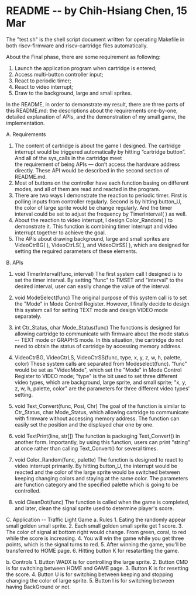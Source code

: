 # README -- by Chih-Hsiang Chen, 15 Mar

The "test.sh" is the shell script document written for operating Makefile in both riscv-firmware and riscv-cartridge files automatically.

About the Final phase, there are some requirement as following:
1. Launch the application program when cartridge is entered;
2. Access multi-button controller input;
3. React to periodic timer;
4. React to video interrupt;
5. Draw to the background, large and small sprites.

In the README, in order to demonstrate my result, there are three parts of this README.md: the descriptions about the requirements one-by-one, detailed explanation of APIs, and the demonstration of my small game, the implementation.

A.  Requirements
1.  The content of cartridge is about the game I designed. The cartridge interrupt would be triggered automatically by hitting “cartridge button”. And all of the sys_calls in the cartridge meet  
    the requirement of being APIs — don’t access the hardware address directly. These API would be described in the second section of README.md. 
2.  Most of buttons on the controller have each function basing on different modes, and all of them are read and reacted in the program.
3.  There are two ways I demonstrate the reaction to periodic timer. First is polling inputs from controller regularly. Second is by hitting button_U, the color of large sprite would be change 
    regularly. And the timer interval could be set to adjust the frequency by TimerInterval( ) as well.
4.  About the reaction to video interrupt, I design Color_Random( ) to demonstrate it. This function is combining timer interrupt and video interrupt together to achieve the goal.
5.  The APIs about drawing background, large and small sprites are VideoCtrBG( ), VideoCtrLS( ), and VideoCtrSS( ), which are designed for setting the required parameters of these elements.

B.  APIs
1.  void TimerInterval(func, interval)
    The first system call I designed is to set the timer interval. By setting "func" to TMSET and "interval" to the desired interval, user can easily change the value of the interval.

2.  void ModeSelect(func)
    The original purpose of this system call is to set the "Mode" in Mode Control Register. However, I finally decide to design this system call for setting TEXT mode and design VIDEO mode separately.

3.  int Ctr_Status, char Mode_Status(func)
    The functions is designed for allowing cartridge to communicate with firmware about the mode status -- TEXT mode or GRAPHS mode. In this situation, the cartridge do not need to obtain the status of cartridge by accessing memory address.

4.  VideoCtrBG, VideoCtrLS, VideoCtrSS(func, type, x, y, z, w, h, palette, color)
    These system calls are separated from Modeselect(func).
    "func" would be set as "VideoMode", which set the "Mode" in Mode Control Register to VIDEO mode;
    "type" is the bit used to set three different video types, which are background, large sprite, and small sprite;
    "x, y, z, w, h, palette, color" are the parameters for three different video types' setting.

5.  void Text_Convert(func, Posi, Chr)
    The goal of the function is similar to Ctr_Status, char Mode_Status, which allowing cartridge to communicate with firmware without accessing memory address. The function can easily set the position and the displayed char one by one.

6.  void TextPrint(line, str[])
    The function is packaging Text_Convert() in another form. Importantly, by using this function, users can print "string" at once rather than calling Text_Convert() for several times.

7.  void Color_Random(func, palette)
    The function is designed to react to video interrupt primarily. By hitting button_U, the interrupt would be reacted and the color of the large sprite would be switched between keeping changing colors and staying at the same color. The parameters are function category and the specified palette which is going to be controlled.

8.  void CleanDot(func)
    The function is called when the game is completed, and later, clean the signal sprite used to determine player's score.

C.  Application -- Traffic Light Game
a.  Rules
    1. Eating the randomly appear small golden small sprite. 
    2. Each small golden small sprite get 1 score.
    3. The color of signal at bottom right would change. From green, coral, to red while the score is increasing.
    4. You will win the game while you get three points, which is the signal turns to red.
    5. After winning the game, you'll be transferred to HOME page.
    6. Hitting button K for resatartting the game.

b. Controls
    1. Button WADX is for controlling the large sprite.
    2. Button CMD is for switching between HOME and GAME page.
    3. Button K is for resetting the score.
    4. Button U is for switching between keeping and stopping changing the color of large sprite.
    5. Button I is for switching between having BackGround or not.